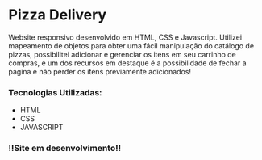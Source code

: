 # Pizza Delivery

Website responsivo desenvolvido em HTML, CSS e Javascript. Utilizei mapeamento de objetos para obter uma fácil manipulação do catálogo de pizzas, possibilitei adicionar e gerenciar os itens em seu carrinho de compras, e um dos recursos em destaque é a possibilidade de fechar a página e não perder os itens previamente adicionados!

### Tecnologias Utilizadas:
<ul>
  <li>HTML</li>
  <li>CSS</li>
  <li>JAVASCRIPT</li>
</ul>

### !!Site em desenvolvimento!!
